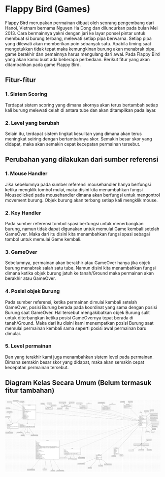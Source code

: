 # Flappy Bird (Games)

Flappy Bird merupakan permainan dibuat oleh seorang pengembang dari Hanoi, Vietnam bernama Nguyen Ha Dong dan diluncurkan pada bulan Mei 2013. Cara bermainnya yakni dengan jari ke layar ponsel pintar untuk membuat si burung terbang, melewati setiap pipa berwarna. Setiap pipa yang dilewati akan memberikan poin sebanyak satu. Apabila timing saat mengetukkan tidak tepat maka kemungkinan burung akan menabrak pipa, game berakhir dan pemainnya harus mengulang dari awal. Pada Flappy Bird yang akan kamu buat ada beberapa perbedaan. Berikut fitur yang akan ditambahkan pada game Flappy Bird.

## Fitur-fitur 
### 1. Sistem Scoring
Terdapat sistem scoring yang dimana skornya akan terus bertambah setiap kali burung melewati celah di antara tube dan akan ditampilkan pada layar.
### 2. Level yang berubah
Selain itu, terdapat sistem tingkat kesulitan yang dimana akan terus meningkat seiring dengan bertambahnya skor. Semakin besar skor yang didapat, maka akan semakin cepat kecepatan permainan tersebut.
## Perubahan yang dilakukan dari sumber referensi
### 1. Mouse Handler
Jika sebelumnya pada sumber referensi mousehandler hanya berfungsi ketika mengklik tombol mulai, maka disini kita menambahkan fungsi Mouseclicked pada mousehandler dimana akan berfungsi untuk mengontrol movement burung. Objek burung akan terbang setiap kali mengklik mouse.
### 2. Key Handler
Pada sumber referensi tombol spasi berfungsi untuk menerbangkan burung, namun tidak dapat digunakan untuk memulai Game kembali setelah GameOver. Maka dari itu disini kita menambahkan fungsi spasi sebagai tombol untuk memulai Game kembali.
### 3. GameOver
Sebelumnya, permainan akan berakhir atau GameOver hanya jika objek burung menabrak salah satu tube. Namun disini kita menambahkan fungsi dimana ketika objek burung jatuh ke tanah/Ground maka permainan akan berakhir atau GameOver.
### 4. Posisi objek Burung
Pada sumber referensi, ketika permainan dimulai kembali setelah GameOver, posisi Burung berada pada koordinat yang sama dengan posisi Burung saat GameOver. Hal tersebut mengakibatkan objek Burung sulit untuk diterbangkan ketika posisi GameOvernya tepat berada di tanah/Ground. Maka dari itu disini kami menempatkan posisi Burung saat memulai permainan kembali sama seperti posisi awal permainan baru dimulai.
### 5. Level permainan
Dan yang terakhir kami juga menambahkan sistem level pada permainan. Dimana semakin besar skor yang didapat, maka akan semakin cepat kecepatan permainan tersebut.
## Diagram Kelas Secara Umum (Belum termasuk fitur tambahan)
![](https://github.com/ALuthfiH/Final-Project-PBO/blob/main/Final%20Project/FlappyBird_FP.png)
